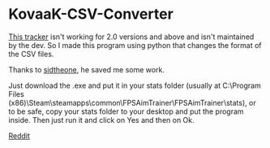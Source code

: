 # KovaaK-CSV-Converter



[This tracker](https://fat-dash.github.io/next/) isn't working for 2.0 versions and above and isn't maintained by the dev. So I made this program using python that changes the format of the CSV files.

Thanks to [sidtheone](https://github.com/sidtheone/fat-dash-fix), he saved me some work.

Just download the .exe and put it in your stats folder (usually at C:\Program Files (x86)\Steam\steamapps\common\FPSAimTrainer\FPSAimTrainer\stats), or to be safe, copy your stats folder to your desktop and put the program inside. Then just run it and click on Yes and then on Ok.

[Reddit](https://www.reddit.com/r/FPSAimTrainer/comments/gi9l9e/the_dashboard_tracker_isnt_working_for_20_versions/)

